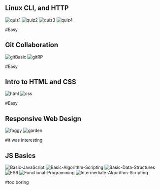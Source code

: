 ## Linux CLI, and HTTP
![quiz1](https://user-images.githubusercontent.com/77967977/180621748-897e088e-fdcb-47d8-a7ce-ba125b8797f8.jpg)
![quiz2](https://user-images.githubusercontent.com/77967977/180621568-a12c5f32-e455-4ff0-b951-aca5ae354997.jpg)
![quiz3](https://user-images.githubusercontent.com/77967977/180621569-9f9b1b7d-7a8f-4d09-95c1-15f6b09e645e.jpg)
![quiz4](https://user-images.githubusercontent.com/77967977/180621570-f3fbcbbc-ae6a-4505-9fe2-853e60d1c34f.jpg)

#Easy

## Git Collaboration
![gitBasic](https://user-images.githubusercontent.com/77967977/180647597-f5da3c14-0be8-4e42-874f-0d7318ecf4bb.jpg)
![gitRP](https://user-images.githubusercontent.com/77967977/180647600-087b4efa-30d6-42dc-a172-d70b16e186ac.jpg)

#Easy


## Intro to HTML and CSS
![html](https://user-images.githubusercontent.com/77967977/180649105-92f05c50-6eb0-43c9-a1f3-3ffc82368630.jpg)
![css](https://user-images.githubusercontent.com/77967977/180649107-6170a2c6-40ea-41af-94e4-f1702d24f207.jpg)

#Easy

## Responsive Web Design
![foggy](https://user-images.githubusercontent.com/77967977/180651395-feeca9c6-6628-43c4-9d6f-d1b0678937ba.jpg)
![garden](https://user-images.githubusercontent.com/77967977/180651412-bd11631a-bd0b-4d24-9943-e3d852fe7e22.jpg)

#it was interesting

## JS Basics
![Basic-JavaScript](https://user-images.githubusercontent.com/77967977/181464045-e2ead652-7b2c-44de-8fc0-901153daa0b8.jpg)
![Basic-Algorithm-Scripting](https://user-images.githubusercontent.com/77967977/181464050-ab2d147f-f729-428f-967e-94f6185d984b.jpg)
![Basic-Data-Structures](https://user-images.githubusercontent.com/77967977/181464106-3371c82c-82e5-4ec6-b1e5-cc0873da91e4.jpg)
![ES6](https://user-images.githubusercontent.com/77967977/181464120-802b4c64-1b1f-4aa4-936d-8231e6884fc6.jpg)
![Functional-Programming](https://user-images.githubusercontent.com/77967977/181464137-4d959b1d-5069-4671-8abc-c0afefd0c18c.jpg)
![Intermediate-Algorithm-Scripting](https://user-images.githubusercontent.com/77967977/181464182-89feb711-8679-4f80-9005-c33fe55ed9de.jpg)

#too boring
